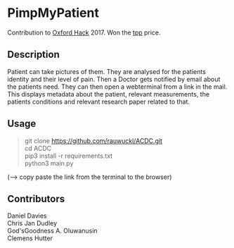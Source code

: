 # PimpMyPatient
Contribution to [Oxford Hack](http://oxfordhack.com/) 2017. Won the [tpp](https://www.tpp-uk.com/) price. 


## Description
Patient can take pictures of them. They are analysed for the patients identity and their level of pain.
Then a Doctor gets notified by email about the patients need. They can then open a webterminal from a link in the mail.
This displays metadata about the patient, relevant measurements, the patients conditions and relevant research paper related to that.

## Usage
> git clone https://github.com/rauwuckl/ACDC.git  
> cd ACDC  
> pip3 install -r requirements.txt  
> python3 main.py

(--> copy paste the link from the terminal to the browser)

## Contributors
Daniel Davies  
Chris Jan Dudley  
God'sGoodness A. Oluwanusin  
Clemens Hutter

